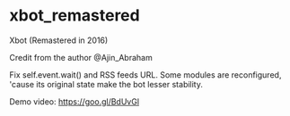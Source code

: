 # xbot_remastered
Xbot (Remastered in 2016) 

Credit from the author @Ajin_Abraham 

Fix self.event.wait() and RSS feeds URL.
Some modules are reconfigured, 'cause its original state make the bot lesser stability.   

Demo video: https://goo.gl/BdUvGl

